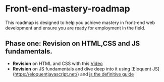 # Front-end-mastery-roadmap
This roadmap is designed to help you achieve mastery in front-end web development and ensure you are ready for employment in the field. 
## Phase one: Revision on HTML,CSS and JS fundamentals.
- **Revision** on HTML and CSS with this [Video](https://www.youtube.com/watch?v=HGTJBPNC-Gw&t=5007s)
- **Revision** on JS fundamentals and dive deep into it using [Eloquent JS] (https://eloquentjavascript.net/) and [js the definitive guide](https://www.oreilly.com/library/view/javascript-the-definitive/9781491952016/)
